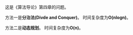 这是《算法导论》第四章的问题。   
   
方法一是**分治法(Divde and Conquer)**。 时间复杂度为**O(nlogn)**。  
   
方法二是**动态规划**。 时间复杂度为**O(n)**。
